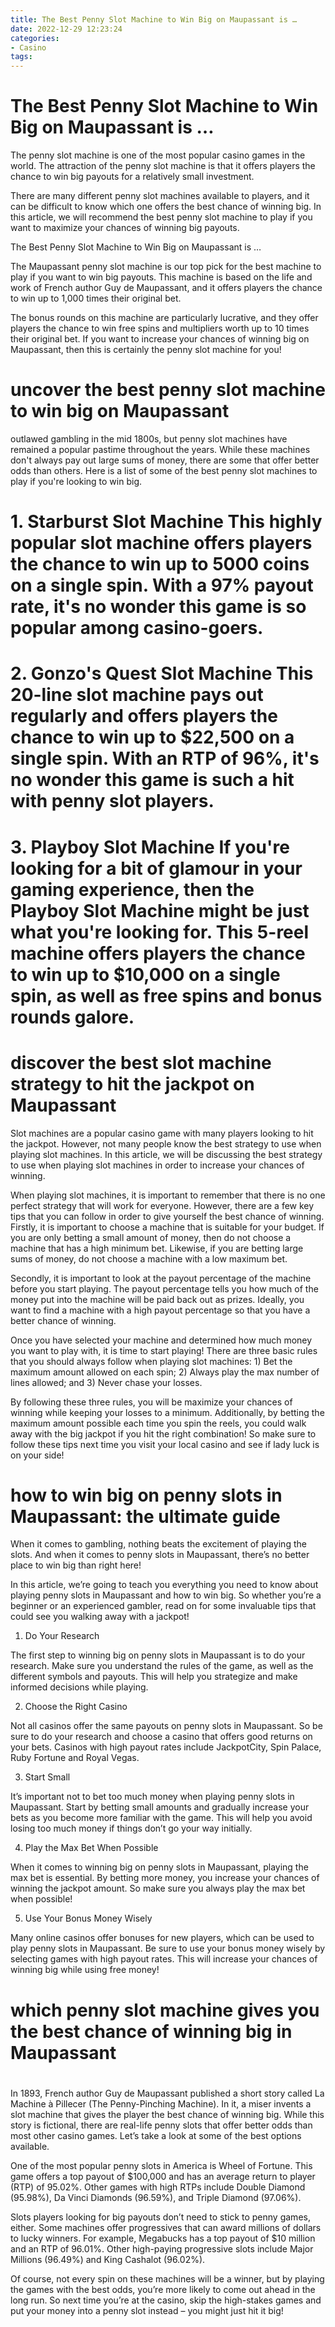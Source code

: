 ```yaml
---
title: The Best Penny Slot Machine to Win Big on Maupassant is …
date: 2022-12-29 12:23:24
categories:
- Casino
tags:
---
```



#  The Best Penny Slot Machine to Win Big on Maupassant is …

The penny slot machine is one of the most popular casino games in the world. The attraction of the penny slot machine is that it offers players the chance to win big payouts for a relatively small investment.

There are many different penny slot machines available to players, and it can be difficult to know which one offers the best chance of winning big. In this article, we will recommend the best penny slot machine to play if you want to maximize your chances of winning big payouts.

The Best Penny Slot Machine to Win Big on Maupassant is …

The Maupassant penny slot machine is our top pick for the best machine to play if you want to win big payouts. This machine is based on the life and work of French author Guy de Maupassant, and it offers players the chance to win up to 1,000 times their original bet.

The bonus rounds on this machine are particularly lucrative, and they offer players the chance to win free spins and multipliers worth up to 10 times their original bet. If you want to increase your chances of winning big on Maupassant, then this is certainly the penny slot machine for you!

#  uncover the best penny slot machine to win big on Maupassant
 outlawed gambling in the mid 1800s, but penny slot machines have remained a popular pastime throughout the years. While these machines don't always pay out large sums of money, there are some that offer better odds than others. Here is a list of some of the best penny slot machines to play if you're looking to win big.

#  1. Starburst Slot Machine This highly popular slot machine offers players the chance to win up to 5000 coins on a single spin. With a 97% payout rate, it's no wonder this game is so popular among casino-goers.

#  2. Gonzo's Quest Slot Machine This 20-line slot machine pays out regularly and offers players the chance to win up to $22,500 on a single spin. With an RTP of 96%, it's no wonder this game is such a hit with penny slot players.

#  3. Playboy Slot Machine If you're looking for a bit of glamour in your gaming experience, then the Playboy Slot Machine might be just what you're looking for. This 5-reel machine offers players the chance to win up to $10,000 on a single spin, as well as free spins and bonus rounds galore.

#  discover the best slot machine strategy to hit the jackpot on Maupassant 

Slot machines are a popular casino game with many players looking to hit the jackpot. However, not many people know the best strategy to use when playing slot machines. In this article, we will be discussing the best strategy to use when playing slot machines in order to increase your chances of winning.

When playing slot machines, it is important to remember that there is no one perfect strategy that will work for everyone. However, there are a few key tips that you can follow in order to give yourself the best chance of winning. Firstly, it is important to choose a machine that is suitable for your budget. If you are only betting a small amount of money, then do not choose a machine that has a high minimum bet. Likewise, if you are betting large sums of money, do not choose a machine with a low maximum bet.

Secondly, it is important to look at the payout percentage of the machine before you start playing. The payout percentage tells you how much of the money put into the machine will be paid back out as prizes. Ideally, you want to find a machine with a high payout percentage so that you have a better chance of winning.

Once you have selected your machine and determined how much money you want to play with, it is time to start playing! There are three basic rules that you should always follow when playing slot machines: 1) Bet the maximum amount allowed on each spin; 2) Always play the max number of lines allowed; and 3) Never chase your losses.

By following these three rules, you will be maximize your chances of winning while keeping your losses to a minimum. Additionally, by betting the maximum amount possible each time you spin the reels, you could walk away with the big jackpot if you hit the right combination! So make sure to follow these tips next time you visit your local casino and see if lady luck is on your side!

#  how to win big on penny slots in Maupassant: the ultimate guide 

When it comes to gambling, nothing beats the excitement of playing the slots. And when it comes to penny slots in Maupassant, there’s no better place to win big than right here!

In this article, we’re going to teach you everything you need to know about playing penny slots in Maupassant and how to win big. So whether you’re a beginner or an experienced gambler, read on for some invaluable tips that could see you walking away with a jackpot!

1. Do Your Research

The first step to winning big on penny slots in Maupassant is to do your research. Make sure you understand the rules of the game, as well as the different symbols and payouts. This will help you strategize and make informed decisions while playing.

2. Choose the Right Casino

Not all casinos offer the same payouts on penny slots in Maupassant. So be sure to do your research and choose a casino that offers good returns on your bets. Casinos with high payout rates include JackpotCity, Spin Palace, Ruby Fortune and Royal Vegas.

3. Start Small

It’s important not to bet too much money when playing penny slots in Maupassant. Start by betting small amounts and gradually increase your bets as you become more familiar with the game. This will help you avoid losing too much money if things don’t go your way initially.

4. Play the Max Bet When Possible

When it comes to winning big on penny slots in Maupassant, playing the max bet is essential. By betting more money, you increase your chances of winning the jackpot amount. So make sure you always play the max bet when possible!

5. Use Your Bonus Money Wisely

Many online casinos offer bonuses for new players, which can be used to play penny slots in Maupassant. Be sure to use your bonus money wisely by selecting games with high payout rates. This will increase your chances of winning big while using free money!

#  which penny slot machine gives you the best chance of winning big in Maupassant

#

In 1893, French author Guy de Maupassant published a short story called La Machine à Pillecer (The Penny-Pinching Machine). In it, a miser invents a slot machine that gives the player the best chance of winning big. While this story is fictional, there are real-life penny slots that offer better odds than most other casino games. Let’s take a look at some of the best options available.

One of the most popular penny slots in America is Wheel of Fortune. This game offers a top payout of $100,000 and has an average return to player (RTP) of 95.02%. Other games with high RTPs include Double Diamond (95.98%), Da Vinci Diamonds (96.59%), and Triple Diamond (97.06%).

Slots players looking for big payouts don’t need to stick to penny games, either. Some machines offer progressives that can award millions of dollars to lucky winners. For example, Megabucks has a top payout of $10 million and an RTP of 96.01%. Other high-paying progressive slots include Major Millions (96.49%) and King Cashalot (96.02%).

Of course, not every spin on these machines will be a winner, but by playing the games with the best odds, you’re more likely to come out ahead in the long run. So next time you’re at the casino, skip the high-stakes games and put your money into a penny slot instead – you might just hit it big!